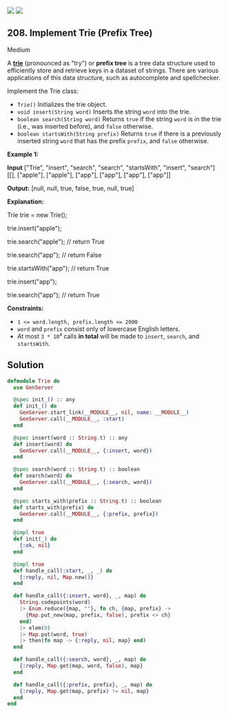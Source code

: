 [![](https://img.shields.io/github/stars/javadev/LeetCode-in-All?label=Stars&style=flat-square)](https://github.com/javadev/LeetCode-in-All)
[![](https://img.shields.io/github/forks/javadev/LeetCode-in-All?label=Fork%20me%20on%20GitHub%20&style=flat-square)](https://github.com/javadev/LeetCode-in-All/fork)

## 208\. Implement Trie (Prefix Tree)

Medium

A [**trie**](https://en.wikipedia.org/wiki/Trie) (pronounced as "try") or **prefix tree** is a tree data structure used to efficiently store and retrieve keys in a dataset of strings. There are various applications of this data structure, such as autocomplete and spellchecker.

Implement the Trie class:

*   `Trie()` Initializes the trie object.
*   `void insert(String word)` Inserts the string `word` into the trie.
*   `boolean search(String word)` Returns `true` if the string `word` is in the trie (i.e., was inserted before), and `false` otherwise.
*   `boolean startsWith(String prefix)` Returns `true` if there is a previously inserted string `word` that has the prefix `prefix`, and `false` otherwise.

**Example 1:**

**Input** ["Trie", "insert", "search", "search", "startsWith", "insert", "search"] [[], ["apple"], ["apple"], ["app"], ["app"], ["app"], ["app"]]

**Output:** [null, null, true, false, true, null, true]

**Explanation:** 

Trie trie = new Trie(); 

trie.insert("apple"); 

trie.search("apple"); // return True 

trie.search("app"); // return False 

trie.startsWith("app"); // return True 

trie.insert("app"); 

trie.search("app"); // return True

**Constraints:**

*   `1 <= word.length, prefix.length <= 2000`
*   `word` and `prefix` consist only of lowercase English letters.
*   At most <code>3 * 10<sup>4</sup></code> calls **in total** will be made to `insert`, `search`, and `startsWith`.

## Solution

```elixir
defmodule Trie do
  use GenServer

  @spec init_() :: any
  def init_() do
    GenServer.start_link(__MODULE__, nil, name: __MODULE__)
    GenServer.call(__MODULE__, :start)
  end

  @spec insert(word :: String.t) :: any
  def insert(word) do
    GenServer.call(__MODULE__, {:insert, word})
  end

  @spec search(word :: String.t) :: boolean
  def search(word) do
    GenServer.call(__MODULE__, {:search, word})
  end

  @spec starts_with(prefix :: String.t) :: boolean
  def starts_with(prefix) do
    GenServer.call(__MODULE__, {:prefix, prefix})
  end

  @impl true
  def init(_) do
    {:ok, nil}
  end

  @impl true
  def handle_call(:start, _, _) do
    {:reply, nil, Map.new()}
  end

  def handle_call({:insert, word}, _, map) do
    String.codepoints(word)
    |> Enum.reduce({map, ""}, fn ch, {map, prefix} ->
      {Map.put_new(map, prefix, false), prefix <> ch}
    end)
    |> elem(0)
    |> Map.put(word, true)
    |> then(fn map -> {:reply, nil, map} end)
  end

  def handle_call({:search, word}, _, map) do
    {:reply, Map.get(map, word, false), map}
  end

  def handle_call({:prefix, prefix}, _, map) do
    {:reply, Map.get(map, prefix) != nil, map}
  end
end
```